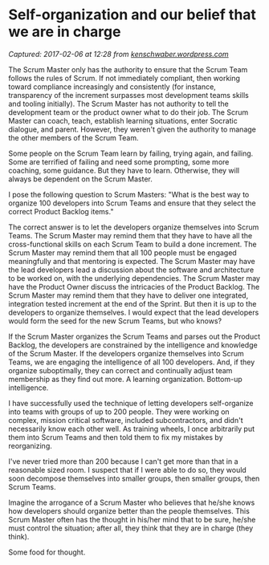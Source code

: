 # Self-organization and our belief that we are in charge

_Captured: 2017-02-06 at 12:28 from [kenschwaber.wordpress.com](https://kenschwaber.wordpress.com/2012/07/25/self-organization-and-our-belief-that-we-are-in-charge/)_

The Scrum Master only has the authority to ensure that the Scrum Team follows the rules of Scrum. If not immediately compliant, then working toward compliance increasingly and consistently (for instance, transparency of the increment surpasses most development teams skills and tooling initially). The Scrum Master has not authority to tell the development team or the product owner what to do their job. The Scrum Master can coach, teach, establish learning situations, enter Socratic dialogue, and parent. However, they weren't given the authority to manage the other members of the Scrum Team.

Some people on the Scrum Team learn by failing, trying again, and failing. Some are terrified of failing and need some prompting, some more coaching, some guidance. But they have to learn. Otherwise, they will always be dependent on the Scrum Master.

I pose the following question to Scrum Masters: "What is the best way to organize 100 developers into Scrum Teams and ensure that they select the correct Product Backlog items."

The correct answer is to let the developers organize themselves into Scrum Teams. The Scrum Master may remind them that they have to have all the cross-functional skills on each Scrum Team to build a done increment. The Scrum Master may remind them that all 100 people must be engaged meaningfully and that mentoring is expected. The Scrum Master may have the lead developers lead a discussion about the software and architecture to be worked on, with the underlying dependencies. The Scrum Master may have the Product Owner discuss the intricacies of the Product Backlog. The Scrum Master may remind them that they have to deliver one integrated, integration tested increment at the end of the Sprint. But then it is up to the developers to organize themselves. I would expect that the lead developers would form the seed for the new Scrum Teams, but who knows?

If the Scrum Master organizes the Scrum Teams and parses out the Product Backlog, the developers are constrained by the intelligence and knowledge of the Scrum Master. If the developers organize themselves into Scrum Teams, we are engaging the intelligence of all 100 developers. And, if they organize suboptimally, they can correct and continually adjust team membership as they find out more. A learning organization. Bottom-up intelligence.

I have successfully used the technique of letting developers self-organize into teams with groups of up to 200 people. They were working on complex, mission critical software, included subcontractors, and didn't necessarily know each other well. As training wheels, I once arbitrarily put them into Scrum Teams and then told them to fix my mistakes by reorganizing.

I've never tried more than 200 because I can't get more than that in a reasonable sized room. I suspect that if I were able to do so, they would soon decompose themselves into smaller groups, then smaller groups, then Scrum Teams.

Imagine the arrogance of a Scrum Master who believes that he/she knows how developers should organize better than the people themselves. This Scrum Master often has the thought in his/her mind that to be sure, he/she must control the situation; after all, they think that they are in charge (they think).

Some food for thought.
